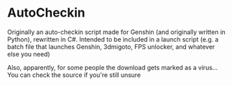 # AutoCheckin
Originally an auto-checkin script made for Genshin (and originally written in Python), rewritten in C#.
Intended to be included in a launch script (e.g. a batch file that launches Genshin, 3dmigoto, FPS unlocker, and whatever else you need)

Also, apparently, for some people the download gets marked as a virus... You can check the source if you're still unsure